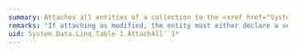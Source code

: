 ```yaml
---
summary: Attaches all entities of a collection to the <xref href="System.Data.Linq.DataContext"></xref> in either a modified or unmodified state.
remarks: "If attaching as modified, the entity must either declare a version member or must not participate in update conflict checking.  \n  \n When a new entity is attached, deferred loaders for any child collections (for example, `EntitySet` collections of entities from associated tables) are initialized. When <xref:System.Data.Linq.DataContext.SubmitChanges%2A> is called, members of the child collections are put into an `Unmodified` state. To update members of a child collection, you must explicitly call `Attach` and specify that entity.  \n  \n For more information, see [Data Retrieval and CUD Operations in N-Tier Applications (LINQ to SQL)](~/docs/framework/data/adonet/sql/linq/data-retrieval-and-cud-operations-in-n-tier-applications.md)."
uid: System.Data.Linq.Table`1.AttachAll``1*
---
```

